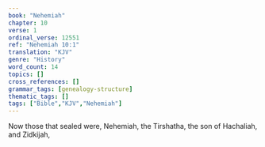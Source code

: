 ```yaml
---
book: "Nehemiah"
chapter: 10
verse: 1
ordinal_verse: 12551
ref: "Nehemiah 10:1"
translation: "KJV"
genre: "History"
word_count: 14
topics: []
cross_references: []
grammar_tags: [genealogy-structure]
thematic_tags: []
tags: ["Bible","KJV","Nehemiah"]
---
```

Now those that sealed were, Nehemiah, the Tirshatha, the son of Hachaliah, and Zidkijah,

